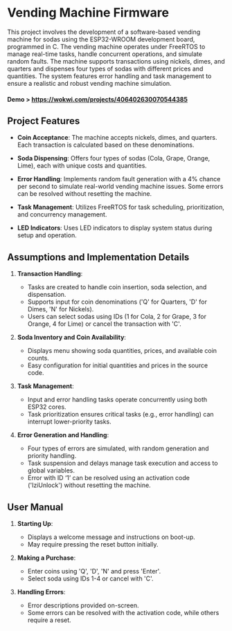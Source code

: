 # Vending Machine Firmware

This project involves the development of a software-based vending machine for sodas using the ESP32-WROOM development board, programmed in C. The vending machine operates under FreeRTOS to manage real-time tasks, handle concurrent operations, and simulate random faults. The machine supports transactions using nickels, dimes, and quarters and dispenses four types of sodas with different prices and quantities. The system features error handling and task management to ensure a realistic and robust vending machine simulation.

#### Demo > https://wokwi.com/projects/406402630070544385

## Project Features

- **Coin Acceptance**: The machine accepts nickels, dimes, and quarters. Each transaction is calculated based on these denominations.
  
- **Soda Dispensing**: Offers four types of sodas (Cola, Grape, Orange, Lime), each with unique costs and quantities.

- **Error Handling**: Implements random fault generation with a 4% chance per second to simulate real-world vending machine issues. Some errors can be resolved without resetting the machine.

- **Task Management**: Utilizes FreeRTOS for task scheduling, prioritization, and concurrency management.

- **LED Indicators**: Uses LED indicators to display system status during setup and operation.

## Assumptions and Implementation Details

1. **Transaction Handling**:
   - Tasks are created to handle coin insertion, soda selection, and dispensation.
   - Supports input for coin denominations ('Q' for Quarters, 'D' for Dimes, 'N' for Nickels).
   - Users can select sodas using IDs (1 for Cola, 2 for Grape, 3 for Orange, 4 for Lime) or cancel the transaction with 'C'.

2. **Soda Inventory and Coin Availability**:
   - Displays menu showing soda quantities, prices, and available coin counts.
   - Easy configuration for initial quantities and prices in the source code.

3. **Task Management**:
   - Input and error handling tasks operate concurrently using both ESP32 cores.
   - Task prioritization ensures critical tasks (e.g., error handling) can interrupt lower-priority tasks.

4. **Error Generation and Handling**:
   - Four types of errors are simulated, with random generation and priority handling.
   - Task suspension and delays manage task execution and access to global variables.
   - Error with ID ‘1’ can be resolved using an activation code ('IziUnlock') without resetting the machine.

## User Manual

1. **Starting Up**:
   - Displays a welcome message and instructions on boot-up.
   - May require pressing the reset button initially.

2. **Making a Purchase**:
   - Enter coins using 'Q', 'D', 'N' and press 'Enter'.
   - Select soda using IDs 1-4 or cancel with 'C'.

3. **Handling Errors**:
   - Error descriptions provided on-screen.
   - Some errors can be resolved with the activation code, while others require a reset.

